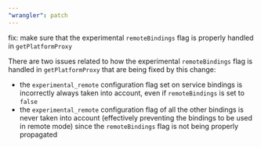 ```yaml
---
"wrangler": patch
---
```


fix: make sure that the experimental `remoteBindings` flag is properly handled in `getPlatformProxy`

There are two issues related to how the experimental `remoteBindings` flag is handled in `getPlatformProxy` that are being fixed by this change:

- the `experimental_remote` configuration flag set on service bindings is incorrectly always taken into account, even if `remoteBindings` is set to `false`
- the `experimental_remote` configuration flag of all the other bindings is never taken into account (effectively preventing the bindings to be used in remote mode) since the `remoteBindings` flag is not being properly propagated
